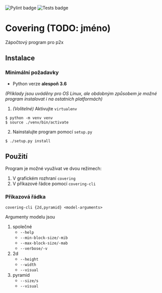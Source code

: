 ![Pylint badge](https://github.com/Jakoma02/covering/workflows/Pylint/badge.svg)
![Tests badge](https://github.com/Jakoma02/covering/workflows/Python%20tests/badge.svg)

# Covering (TODO: jméno)
Zápočtový program pro p2x

## Instalace

### Minimální požadavky
- Python verze **alespoň 3.6**

_(Příklady jsou uváděny pro OS Linux, ale obdobným způsobem je možné
program instalovat i na ostatních platformách)_

1) _(Volitelné)_ Aktivujte `virtualenv`
```
$ python -m venv venv
$ source ./venv/bin/activate
```

2) Nainstalujte program pomocí `setup.py`
```
$ ./setup.py install
```

## Použití
Program je možné využívat ve dvou režimech:
 1) V grafickém rozhraní `covering`
 2) V příkazové řádce pomocí `covering-cli`

### Příkazová řádka
```
covering-cli {2d,pyramid} <model-arguments>
```

Argumenty modelu jsou

1) společné
   - `--help`
   - `--min-block-size/-mib`
   - `--max-block-size/-mab`
   - `--verbose/-v`
2) 2d
   - `--height`
   - `--width`
   - `--visual` 
3) pyramid
   - `--size/s`
   - `--visual`
